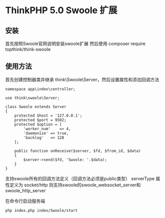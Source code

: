 ThinkPHP 5.0 Swoole 扩展
===============

## 安装
首先按照Swoole官网说明安装swoole扩展
然后使用
composer require topthink/think-swoole

## 使用方法
首先创建控制器类并继承 think\Swoole\Server，然后设置属性和添加回调方法

~~~
namespace app\index\controller;

use think\swoole\Server;

class Swoole extends Server
{
	protected $host = '127.0.0.1';
	protected $port = 9502;
	protected $option = [ 
		'worker_num'	=> 4,
		'daemonize'	=> true,
		'backlog'	=> 128
	];

	public function onReceive($server, $fd, $from_id, $data)
	{
		$server->send($fd, 'Swoole: '.$data);
	}
}
~~~

支持swoole所有的回调方法定义（回调方法必须是public类型）
serverType 属性定义为 socket/http 则支持swoole的swoole_websocket_server和swoole_http_server

在命令行启动服务端
~~~
php index.php index/Swoole/start
~~~

